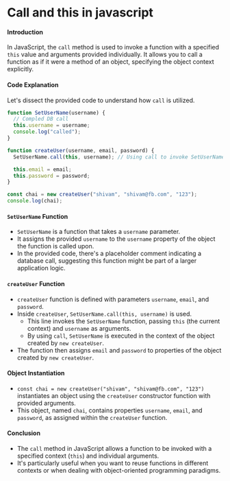 # Call and this in javascript

#### Introduction

In JavaScript, the `call` method is used to invoke a function with a specified `this` value and arguments provided individually. It allows you to call a function as if it were a method of an object, specifying the object context explicitly.

#### Code Explanation

Let's dissect the provided code to understand how `call` is utilized.

```javascript
function SetUserName(username) {
  // Compled DB call
  this.username = username;
  console.log("called");
}

function createUser(username, email, password) {
  SetUserName.call(this, username); // Using call to invoke SetUserName function with 'this' context

  this.email = email;
  this.password = password;
}

const chai = new createUser("shivam", "shivam@fb.com", "123");
console.log(chai);
```

#### `SetUserName` Function

- `SetUserName` is a function that takes a `username` parameter.
- It assigns the provided `username` to the `username` property of the object the function is called upon.
- In the provided code, there's a placeholder comment indicating a database call, suggesting this function might be part of a larger application logic.

#### `createUser` Function

- `createUser` function is defined with parameters `username`, `email`, and `password`.
- Inside `createUser`, `SetUserName.call(this, username)` is used.
  - This line invokes the `SetUserName` function, passing `this` (the current context) and `username` as arguments.
  - By using `call`, `SetUserName` is executed in the context of the object created by `new createUser`.
- The function then assigns `email` and `password` to properties of the object created by `new createUser`.

#### Object Instantiation

- `const chai = new createUser("shivam", "shivam@fb.com", "123")` instantiates an object using the `createUser` constructor function with provided arguments.
- This object, named `chai`, contains properties `username`, `email`, and `password`, as assigned within the `createUser` function.

#### Conclusion

- The `call` method in JavaScript allows a function to be invoked with a specified context (`this`) and individual arguments.
- It's particularly useful when you want to reuse functions in different contexts or when dealing with object-oriented programming paradigms.
